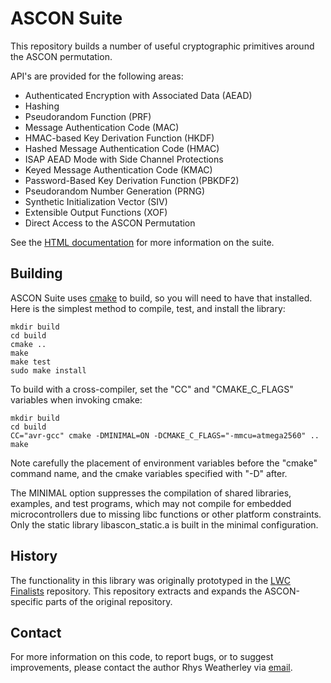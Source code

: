 ASCON Suite
===========

This repository builds a number of useful cryptographic primitives
around the ASCON permutation.

API's are provided for the following areas:

* Authenticated Encryption with Associated Data (AEAD)
* Hashing
* Pseudorandom Function (PRF)
* Message Authentication Code (MAC)
* HMAC-based Key Derivation Function (HKDF)
* Hashed Message Authentication Code (HMAC)
* ISAP AEAD Mode with Side Channel Protections
* Keyed Message Authentication Code (KMAC)
* Password-Based Key Derivation Function (PBKDF2)
* Pseudorandom Number Generation (PRNG)
* Synthetic Initialization Vector (SIV)
* Extensible Output Functions (XOF)
* Direct Access to the ASCON Permutation

See the [HTML documentation](https://rweather.github.io/ascon-suite/index.html)
for more information on the suite.

Building
--------

ASCON Suite uses [cmake](https://cmake.org/) to build, so you will need to
have that installed.  Here is the simplest method to compile, test, and
install the library:

    mkdir build
    cd build
    cmake ..
    make
    make test
    sudo make install

To build with a cross-compiler, set the "CC" and "CMAKE\_C\_FLAGS"
variables when invoking cmake:

    mkdir build
    cd build
    CC="avr-gcc" cmake -DMINIMAL=ON -DCMAKE_C_FLAGS="-mmcu=atmega2560" ..
    make

Note carefully the placement of environment variables before the "cmake"
command name, and the cmake variables specified with "-D" after.

The MINIMAL option suppresses the compilation of shared libraries, examples,
and test programs, which may not compile for embedded microcontrollers due to
missing libc functions or other platform constraints.  Only the static library
libascon\_static.a is built in the minimal configuration.

History
-------

The functionality in this library was originally prototyped in the
[LWC Finalists](https://github.com/rweather/lwc-finalists) repository.
This repository extracts and expands the ASCON-specific parts of the
original repository.

Contact
-------

For more information on this code, to report bugs, or to suggest
improvements, please contact the author Rhys Weatherley via
[email](mailto:rhys.weatherley@gmail.com).
